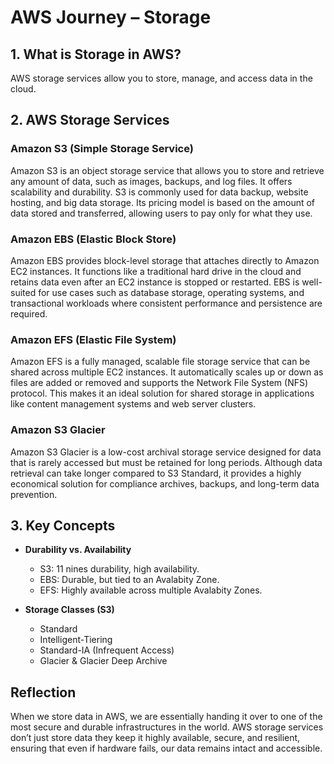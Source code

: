 # AWS Journey – Storage

## 1. What is Storage in AWS?

AWS storage services allow you to store, manage, and access data in the cloud.  

## 2. AWS Storage Services

### Amazon S3 (Simple Storage Service)

Amazon S3 is an object storage service that allows you to store and retrieve any amount of data, such as images, backups, and log files. It offers scalability and durability. S3 is commonly used for data backup, website hosting, and big data storage. Its pricing model is based on the amount of data stored and transferred, allowing users to pay only for what they use. 

### Amazon EBS (Elastic Block Store)

Amazon EBS provides block-level storage that attaches directly to Amazon EC2 instances. It functions like a traditional hard drive in the cloud and retains data even after an EC2 instance is stopped or restarted. EBS is well-suited for use cases such as database storage, operating systems, and transactional workloads where consistent performance and persistence are required.

### Amazon EFS (Elastic File System)

Amazon EFS is a fully managed, scalable file storage service that can be shared across multiple EC2 instances. It automatically scales up or down as files are added or removed and supports the Network File System (NFS) protocol. This makes it an ideal solution for shared storage in applications like content management systems and web server clusters. 

### Amazon S3 Glacier

Amazon S3 Glacier is a low-cost archival storage service designed for data that is rarely accessed but must be retained for long periods. Although data retrieval can take longer compared to S3 Standard, it provides a highly economical solution for compliance archives, backups, and long-term data prevention.

## 3. Key Concepts

- **Durability vs. Availability**  
  - S3: 11 nines durability, high availability.  
  - EBS: Durable, but tied to an Avalabity Zone.  
  - EFS: Highly available across multiple Avalabity Zones.  

- **Storage Classes (S3)**  
  - Standard  
  - Intelligent-Tiering  
  - Standard-IA (Infrequent Access)  
  - Glacier & Glacier Deep Archive  

## Reflection

When we store data in AWS, we are essentially handing it over to one of the most secure and durable infrastructures in the world. AWS storage services don’t just store data they keep it highly available, secure, and resilient, ensuring that even if hardware fails, our data remains intact and accessible.  